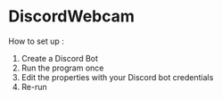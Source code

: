 # DiscordWebcam

How to set up :

1. Create a Discord Bot
2. Run the program once
3. Edit the properties with your Discord bot credentials
4. Re-run